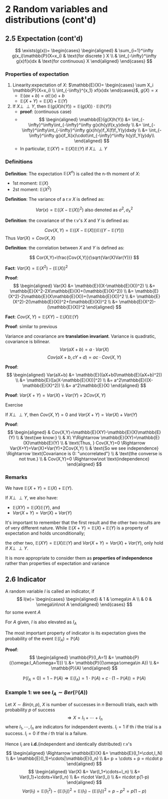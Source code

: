 # 2 Random variables and distributions (cont'd)

## 2.5 Expectation (cont'd)

$$
\exists(g(x))=  \begin{cases}
                \begin{aligned}
                    & \sum_{i=1}^\infty g(x_i)\mathbb{P}(X=x_i) & \text{for discrete } X \\
                    & \int_{-\infty}^\infty g(x)f(x)dx & \text{for continuous} X
                \end{aligned}
                \end{cases}
$$

### Properties of expectation

1. Linearity:expectation of $X$: $\mathbb{E}(X)= \begin{cases}
                                            \sum X_i \mathbb{P}(X=x_i) \\
                                            \int_{-\infty}^{x_1} xf(x)dx
                                        \end{cases}$, $g(X)=x$
    * $\mathbb{E}(ax+b)=a\mathbb{E}(x)+b$
    * $\mathbb{E}(X+Y)=\mathbb{E}(X)+\mathbb{E}(Y)$
2. If $X\perp \!\!\! \perp Y$, then $\mathbb{E}(g(X)h(Y))=\mathbb{E}(g(X))\cdot \mathbb{E}(h(Y))$
    * __proof__: (continuous case)
    * $$
        \begin{aligned}
            \mathbb{E}(g(X)h(Y))
            &= \int_{-\infty}^\infty\int_{-\infty}^\infty g(x)h(y)f(x,y)dxdy    \\
            &= \int_{-\infty}^\infty\int_{-\infty}^\infty g(x)h(y)f_X(f)f_Y(y)dxdy \\
            &= \int_{-\infty}^\infty g(x)f_X(x)\cdot\int_{-\infty}^\infty h(y)f_Y(y)dy\\
        \end{aligned}
    $$
    * In particular, $\mathbb{E}(XY)=\mathbb{E}(X)\mathbb{E}(Y)$ if $X\perp \!\!\! \perp Y$

### Definitions

__Definition__: The expectation $\mathbb{E}(X^n)$ is called the n-th moment of $X$:

* 1st moment: $\mathbb{E}(X)$
* 2st moment: $\mathbb{E}(X^2)$

__Definition__: The variance of a r.v $X$ is defined as:

$$
Var(x)=\mathbb{E}((X-\mathbb{E}(X))^2) \text{ also denoted as } \sigma^2, \sigma_x^2
$$

__Definition__: the covariance of the r.v's $X$ and $Y$ is defined as:

$$
Cov(X,Y)=\mathbb{E}((X-\mathbb{E}(X)))\mathbb{E}((Y-\mathbb{E}(Y)))
$$
Thus $Var(X)=Cov(X,X)$

__Definition__: the correlation between $X$ and $Y$ is defined as:

$$
Cor(X,Y)=\frac{Cov(X,Y)}{\sqrt{Var(X)Var(Y)}}
$$

__Fact__: $Var(X)=\mathbb{E}(X^2)-(\mathbb{E}(X))^2$

__Proof__:
$$
\begin{aligned}
Var(X)  &= \mathbb{E}((X-\mathbb{E}(X))^2)  \\
        &= \mathbb{E}(X^2-2X\mathbb{E}(X)+(\mathbb{E}(X)^2))    \\
        &= \mathbb{E}(X^2)-2\mathbb{E}(X\mathbb{E}(X))+(\mathbb{E}(X))^2    \\
        &= \mathbb{E}(X^2)-2(\mathbb{E}(X))^2+(\mathbb{E}(X))^2 \\
        &= \mathbb{E}(X^2)-(\mathbb{E}(X))^2
\end{aligned}
$$

__Fact__: $Cov(X,Y)=\mathbb{E}(XY)-\mathbb{E}(X)\mathbb{E}(Y)$

__Proof__: similar to previous

Variance and covariance are __translation invariant__. Variance is quadratic, covariance is bilinear.
$$
Var(aX+b)=a\cdot Var(X)
$$
$$
Cov(aX+b, cY+d)=ac\cdot Cov(X,Y)
$$

__Proof__:
$$
\begin{aligned}
Var(aX+b)   &= \mathbb{E}((aX+b0\mathbb{E}(aX+b)^2))    \\
            &= \mathbb{E}([a(X-\mathbb{E}(X))]^2)       \\
            &= a^2\mathbb{E}((X-\mathbb{E}(X)^2))   \\
            &= a^2\mathbb{E}(X)
\end{aligned}
$$

__Proof__: $Var(X+Y) = Var(X)+Var(Y)+2Cov(X,Y)$

Exercise

If $X\perp \!\!\! \perp Y$, then $Cov(X,Y)=0$ and $Var(X+Y)=Var(X)+Var(Y)$

__Proof__:
$$
\begin{aligned}
&   Cov(X,Y)=\mathbb{E}(XY)-\mathbb{E}(X)\mathbb{E}(Y) \\
&   \text{we know:} \\
&   X\  Y\Rightarrow \mathbb{E}(XY)=\mathbb{E}(X)\mathbb{E}(Y)   \\
&   \text{Thus, } Cov(X,Y)=0 \Rightarrow Var(X+Y)=Var(X)+Var(Y)+2Cov(X,Y)   \\
&   \text{So we see independence} \Rightarrow \text{Covariance is 0: "uncorrelated"}    \\
&   \text{the converse is not true.}    \\
&   Cov(X,Y)=0 \Rightarrow\not \text{independence}
\end{aligned}
$$

### Remarks

We have $\mathbb{E}(X+Y)=\mathbb{E}(X)+\mathbb{E}(Y)$. 

If $X\perp \!\!\! \perp Y$, we also have:

* $\mathbb{E}(XY) = \mathbb{E}(X)\mathbb{E}(Y)$, and
* $Var(X+Y)=Var(X)+Var(Y)$

It's important to remember that the first result and the other two results are of very different nature. While $\mathbb{E}(X+Y)=\mathbb{E}(X)+\mathbb{E}(Y)$ is a property of expectation and holds unconditionally; 

the other two, $\mathbb{E}(XY) = \mathbb{E}(X)\mathbb{E}(Y)$ and $Var(X+Y)=Var(X)+Var(Y)$, only hold if $X\perp \!\!\! \perp Y$. 

It is more appropriate to consider them as __properties of independence__ rather than properties of expectation and variance

## 2.6 Indicator

A random variable $I$ is called an indicator, if
$$
I(w)=   \begin{cases}
        \begin{aligned}
        & 1 & \omega\in A    \\
        & 0 & \omega\in\not A
        \end{aligned}
        \end{cases}
$$
for some event $A$

For $A$ given, $I$ is also elevated as $I_A$

The most important property of indicator is its expectation gives the probability of the event $\mathbb{E}(I_A)=\mathbb{P}(A)$

__Proof__:
$$
\begin{aligned}
\mathbb{P}(I_A=1)
    &= \mathbb{P}({\omega:I_A(\omega=1)})    \\
    &= \mathbb{P}({\omega:\omega\in A})      \\
    &= \mathbb{P}(A)
\end{aligned}
$$

$$
\mathbb{P}(I_A=0) = 1- \mathbb{P}(A)
\Rightarrow \mathbb{E}(I_A)=1\cdot \mathbb{P}(A)+c\cdot (1-\mathbb{P}(A)) = \mathbb{P}(A)
$$

### Example 1: we see $I_A\sim Ber(\mathbb{P}(A))$

Let $X\sim Bin(n,p)$, $X$ is number of successes in $n$ Bernoulli trials, each with probability $p$ of success
$$
\Rightarrow X=I_1+\cdots+I_n
$$
where $I_1,\cdots,I_n$ are indicators for independent events. $I_i=1$ if th $i$ the trial is a success. $I_i=0$ if the $i$ th trial is a failure.

Hence $I_i$ are __i.d.__(independent and identically distributed) r.v's
$$
\begin{aligned}
\Rightarrow \mathbb{E}(X)
    &= \mathbb{E}(I_1+\cdot,I_N)    \\
    &= \mathbb{E}(I_1)+\cdots|\mathbb{E}(I_n)   \\
    &= p + \cdots + p = n\cdot p
\end{aligned}
$$
$$
\begin{aligned}
Var(X)
    &= Var(I_1+\cdots+I_n) \\
    &= Var(I_1)+\cdots+Var(I_n) \\
    &= n\cdot Var(I_i)  \\
    &= n\cdot p(1-p)
\end{aligned}
$$
$$
Var(I_1)=\mathbb{E}(I_1^2)-(\mathbb{E}(I_1))^2 = \mathbb{E}(I_1)-(\mathbb{E}(I_1))^2=p-p^2=p(1-p)
$$